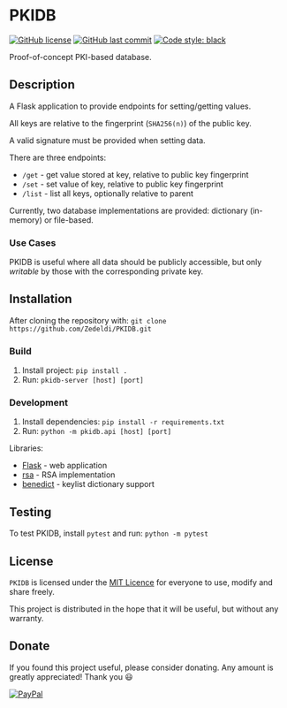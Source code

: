 # PKIDB

[![GitHub license](https://img.shields.io/github/license/Zedeldi/PKIDB?style=flat-square)](https://github.com/Zedeldi/PKIDB/blob/master/LICENSE) [![GitHub last commit](https://img.shields.io/github/last-commit/Zedeldi/PKIDB?style=flat-square)](https://github.com/Zedeldi/PKIDB/commits) [![Code style: black](https://img.shields.io/badge/code%20style-black-000000.svg?style=flat-square)](https://github.com/psf/black)

Proof-of-concept PKI-based database.

## Description

A Flask application to provide endpoints for setting/getting values.

All keys are relative to the fingerprint (`SHA256(n)`) of the public key.

A valid signature must be provided when setting data.

There are three endpoints:

- `/get` - get value stored at key, relative to public key fingerprint
- `/set` - set value of key, relative to public key fingerprint
- `/list` - list all keys, optionally relative to parent

Currently, two database implementations are provided: dictionary (in-memory) or file-based.

### Use Cases

PKIDB is useful where all data should be publicly accessible, but only *writable* by those with the corresponding private key.

## Installation

After cloning the repository with: `git clone https://github.com/Zedeldi/PKIDB.git`

### Build

1. Install project: `pip install .`
2. Run: `pkidb-server [host] [port]`

### Development

1. Install dependencies: `pip install -r requirements.txt`
2. Run: `python -m pkidb.api [host] [port]`

Libraries:

- [Flask](https://pypi.org/project/Flask/) - web application
- [rsa](https://pypi.org/project/rsa/) - RSA implementation
- [benedict](https://pypi.org/project/python-benedict/) - keylist dictionary support

## Testing

To test PKIDB, install `pytest` and run: `python -m pytest`

## License

`PKIDB` is licensed under the [MIT Licence](https://mit-license.org/) for everyone to use, modify and share freely.

This project is distributed in the hope that it will be useful, but without any warranty.

## Donate

If you found this project useful, please consider donating. Any amount is greatly appreciated! Thank you :smiley:

[![PayPal](https://www.paypalobjects.com/webstatic/mktg/Logo/pp-logo-150px.png)](https://paypal.me/ZackDidcott)
